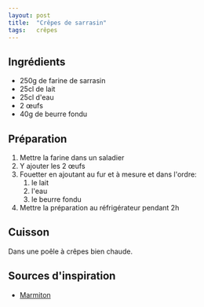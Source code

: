 ```yaml
---
layout: post
title:  "Crêpes de sarrasin"
tags:   crêpes
---
```


## Ingrédients

* 250g de farine de sarrasin
* 25cl de lait
* 25cl d'eau
* 2 œufs
* 40g de beurre fondu

## Préparation

1. Mettre la farine dans un saladier
1. Y ajouter les 2 œufs
1. Fouetter en ajoutant au fur et à mesure et dans l'ordre:
    1. le lait
    1. l'eau
    1. le beurre fondu
1. Mettre la préparation au réfrigérateur pendant 2h

## Cuisson

Dans une poêle à crêpes bien chaude.

## Sources d'inspiration

* [Marmiton](https://www.marmiton.org/recettes/recette_crepes-au-sarrasin-farcies-a-l-oeuf-fromage-et-jambon_71106.aspx)
